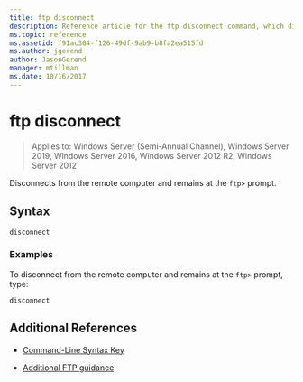 ```yaml
---
title: ftp disconnect
description: Reference article for the ftp disconnect command, which disconnects from the remote computer and retains the ftp prompt.
ms.topic: reference
ms.assetid: f91ac304-f126-49df-9ab9-b8fa2ea515fd
ms.author: jgerend
author: JasonGerend
manager: mtillman
ms.date: 10/16/2017
---
```


# ftp disconnect

> Applies to: Windows Server (Semi-Annual Channel), Windows Server 2019, Windows Server 2016, Windows Server 2012 R2, Windows Server 2012

Disconnects from the remote computer and remains at the `ftp>` prompt.

## Syntax

```
disconnect
```

### Examples

To disconnect from the remote computer and remains at the `ftp>` prompt, type:

```
disconnect
```

## Additional References

- [Command-Line Syntax Key](command-line-syntax-key.md)

- [Additional FTP guidance](/previous-versions/orphan-topics/ws.10/cc756013(v=ws.10))
